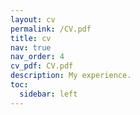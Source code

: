 ```yaml
---
layout: cv
permalink: /CV.pdf
title: cv
nav: true
nav_order: 4
cv_pdf: CV.pdf
description: My experience.
toc:
  sidebar: left
---
```

